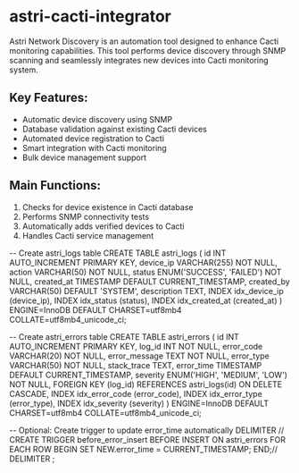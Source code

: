 # astri-cacti-integrator
Astri Network Discovery is an automation tool designed to enhance Cacti monitoring capabilities. This tool performs device discovery through SNMP scanning and seamlessly integrates new devices into Cacti monitoring system.

## Key Features:
- Automatic device discovery using SNMP
- Database validation against existing Cacti devices
- Automated device registration to Cacti
- Smart integration with Cacti monitoring
- Bulk device management support

## Main Functions:
1. Checks for device existence in Cacti database
2. Performs SNMP connectivity tests
3. Automatically adds verified devices to Cacti
4. Handles Cacti service management

-- Create astri_logs table
CREATE TABLE astri_logs (
    id INT AUTO_INCREMENT PRIMARY KEY,
    device_ip VARCHAR(255) NOT NULL,
    action VARCHAR(50) NOT NULL,
    status ENUM('SUCCESS', 'FAILED') NOT NULL,
    created_at TIMESTAMP DEFAULT CURRENT_TIMESTAMP,
    created_by VARCHAR(50) DEFAULT 'SYSTEM',
    description TEXT,
    INDEX idx_device_ip (device_ip),
    INDEX idx_status (status),
    INDEX idx_created_at (created_at)
) ENGINE=InnoDB DEFAULT CHARSET=utf8mb4 COLLATE=utf8mb4_unicode_ci;

-- Create astri_errors table
CREATE TABLE astri_errors (
    id INT AUTO_INCREMENT PRIMARY KEY,
    log_id INT NOT NULL,
    error_code VARCHAR(20) NOT NULL,
    error_message TEXT NOT NULL,
    error_type VARCHAR(50) NOT NULL,
    stack_trace TEXT,
    error_time TIMESTAMP DEFAULT CURRENT_TIMESTAMP,
    severity ENUM('HIGH', 'MEDIUM', 'LOW') NOT NULL,
    FOREIGN KEY (log_id) REFERENCES astri_logs(id) ON DELETE CASCADE,
    INDEX idx_error_code (error_code),
    INDEX idx_error_type (error_type),
    INDEX idx_severity (severity)
) ENGINE=InnoDB DEFAULT CHARSET=utf8mb4 COLLATE=utf8mb4_unicode_ci;

-- Optional: Create trigger to update error_time automatically
DELIMITER //
CREATE TRIGGER before_error_insert 
BEFORE INSERT ON astri_errors
FOR EACH ROW
BEGIN
    SET NEW.error_time = CURRENT_TIMESTAMP;
END;//
DELIMITER ;